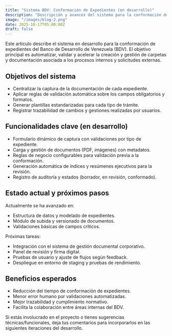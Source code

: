 ```yaml
---
title: "Sistema BDV: Conformación de Expedientes (en desarrollo)"
description: "Descripción y avances del sistema para la conformación de expedientes del Banco de Desarrollo de Venezuela (BDV) — estado actual, funcionalidades clave y próximos pasos."
image: "/images/blog-2.png"
date: 2025-10-17T05:00:00Z
draft: false
---
```


Este artículo describe el sistema en desarrollo para la conformación de expedientes del Banco de Desarrollo de Venezuela (BDV). El objetivo principal es automatizar, validar y acelerar la creación y gestión de carpetas y documentación asociada a los procesos internos y solicitudes externas.

## Objetivos del sistema

- Centralizar la captura de la documentación de cada expediente.
- Aplicar reglas de validación automática sobre los campos obligatorios y formatos.
- Generar plantillas estandarizadas para cada tipo de trámite.
- Registrar trazabilidad de cambios y gestiones realizadas por usuarios.

## Funcionalidades clave (en desarrollo)

- Formulario dinámico de captura con validaciones por tipo de expediente.
- Carga y gestión de documentos (PDF, imágenes) con metadatos.
- Reglas de negocio configurables para validación previa a la conformación.
- Generación automática de índices y resúmenes ejecutivos para la revisión.
- Registro de auditoría y estados (borrador, en revisión, conformado).

## Estado actual y próximos pasos

Actualmente se ha avanzado en:
- Estructura de datos y modelado de expedientes.
- Módulo de subida y versionado de documentos.
- Validaciones básicas de campos críticos.

Próximas tareas:
- Integración con el sistema de gestión documental corporativo.
- Panel de revisión y firma digital.
- Pruebas de usuario y ajuste de flujos según feedback.
- Despliegue en entorno de staging y pruebas de rendimiento.

## Beneficios esperados

- Reducción del tiempo de conformación de expedientes.
- Menor error humano por validaciones automatizadas.
- Mejor trazabilidad y cumplimiento normativo.
- Facilita la colaboración entre áreas internas del BDV.

Si estás involucrado en el proyecto o tienes sugerencias técnicas/funcionales, deja tus comentarios para incorporarlos en las siguientes iteraciones del desarrollo.
